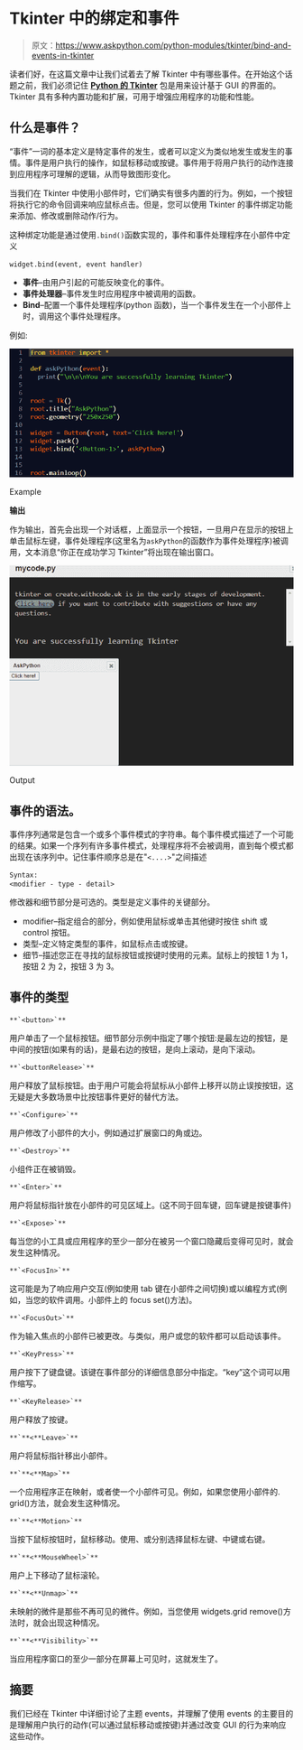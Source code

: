 # Tkinter 中的绑定和事件

> 原文：<https://www.askpython.com/python-modules/tkinter/bind-and-events-in-tkinter>

读者们好，在这篇文章中让我们试着去了解 Tkinter 中有哪些事件。在开始这个话题之前，我们必须记住 [**Python 的 Tkinter**](https://www.askpython.com/python-modules/tkinter/tkinter-padding-tutorial) 包是用来设计基于 GUI 的界面的。Tkinter 具有多种内置功能和扩展，可用于增强应用程序的功能和性能。

## 什么是事件？

“事件”一词的基本定义是特定事件的发生，或者可以定义为类似地发生或发生的事情。事件是用户执行的操作，如鼠标移动或按键。事件用于将用户执行的动作连接到应用程序可理解的逻辑，从而导致图形变化。

当我们在 Tkinter 中使用小部件时，它们确实有很多内置的行为。例如，一个按钮将执行它的命令回调来响应鼠标点击。但是，您可以使用 Tkinter 的事件绑定功能来添加、修改或删除动作/行为。

这种绑定功能是通过使用`.bind()`函数实现的，事件和事件处理程序在小部件中定义

```
widget.bind(event, event handler)

```

*   **事件**–由用户引起的可能反映变化的事件。
*   **事件处理器**–事件发生时应用程序中被调用的函数。
*   **Bind**–配置一个事件处理程序(python 函数)，当一个事件发生在一个小部件上时，调用这个事件处理程序。

例如:

![Example](img/ae51cb32705bdcaddd3de23ea26fc5d2.png)

Example

**输出**

作为输出，首先会出现一个对话框，上面显示一个按钮，一旦用户在显示的按钮上单击鼠标左键，事件处理程序(这里名为`askPython`的函数作为事件处理程序)被调用，文本消息“你正在成功学习 Tkinter”将出现在输出窗口。

![Output](img/9d17adfe85851b6d8937291b9350b457.png)

Output

## 事件的语法。

事件序列通常是包含一个或多个事件模式的字符串。每个事件模式描述了一个可能的结果。如果一个序列有许多事件模式，处理程序将不会被调用，直到每个模式都出现在该序列中。记住事件顺序总是在"`<....>`"之间描述

```
Syntax:
<modifier - type - detail>

```

修改器和细节部分是可选的。类型是定义事件的关键部分。

*   modifier–指定组合的部分，例如使用鼠标或单击其他键时按住 shift 或 control 按钮。
*   类型–定义特定类型的事件，如鼠标点击或按键。
*   细节–描述您正在寻找的鼠标按钮或按键时使用的元素。鼠标上的按钮 1 为 1，按钮 2 为 2，按钮 3 为 3。

## 事件的类型

```
**`<button>`**
```

用户单击了一个鼠标按钮。细节部分示例中指定了哪个按钮:<button-1>是最左边的按钮，<button-2>是中间的按钮(如果有的话)，<button-3>是最右边的按钮，<button-4>是向上滚动，<button-5>是向下滚动。</button-5></button-4></button-3></button-2></button-1>

```
**`<buttonRelease>`**
```

用户释放了鼠标按钮。由于用户可能会将鼠标从小部件上移开以防止误按按钮，这无疑是大多数场景中比按钮事件更好的替代方法。

```
**`<Configure>`**
```

用户修改了小部件的大小，例如通过扩展窗口的角或边。

```
**`<Destroy>`**
```

小组件正在被销毁。

```
**`<Enter>`**
```

用户将鼠标指针放在小部件的可见区域上。(这不同于回车键，回车键是按键事件)

```
**`<Expose>`**
```

每当您的小工具或应用程序的至少一部分在被另一个窗口隐藏后变得可见时，就会发生这种情况。

```
**`<FocusIn>`**
```

这可能是为了响应用户交互(例如使用 tab 键在小部件之间切换)或以编程方式(例如，当您的软件调用。小部件上的 focus set()方法)。

```
**`<FocusOut>`**
```

作为输入焦点的小部件已被更改。与<focusin>类似，用户或您的软件都可以启动该事件。</focusin>

```
**`<KeyPress>`**
```

用户按下了键盘键。该键在事件部分的详细信息部分中指定。“key”这个词可以用作缩写。

```
**`<KeyRelease>`**
```

用户释放了按键。

```
**`**<**Leave>`**
```

用户将鼠标指针移出小部件。

```
**`**<**Map>`**
```

一个应用程序正在映射，或者使一个小部件可见。例如，如果您使用小部件的. grid()方法，就会发生这种情况。

```
**`**<**Motion>`**
```

当按下鼠标按钮时，鼠标移动。使用<b1-motion>、<b2-motion>或<b3-motion>分别选择鼠标左键、中键或右键。</b3-motion></b2-motion></b1-motion>

```
**`**<**MouseWheel>`**
```

用户上下移动了鼠标滚轮。

```
**`**<**Unmap>`**
```

未映射的微件是那些不再可见的微件。例如，当您使用 widgets.grid remove()方法时，就会出现这种情况。

```
**`**<**Visibility>`**
```

当应用程序窗口的至少一部分在屏幕上可见时，这就发生了。

## 摘要

我们已经在 Tkinter 中详细讨论了主题 events，并理解了使用 events 的主要目的是理解用户执行的动作(可以通过鼠标移动或按键)并通过改变 GUI 的行为来响应这些动作。